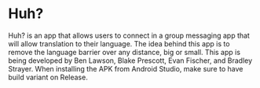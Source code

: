 # Huh?

Huh? is an app that allows users to connect in a group messaging app that will allow translation to their language. The idea behind
this app is to remove the language barrier over any distance, big or small. This app is being developed by Ben Lawson, Blake Prescott,
Evan Fischer, and Bradley Strayer. When installing the APK from Android Studio, make sure to have build variant on Release.
